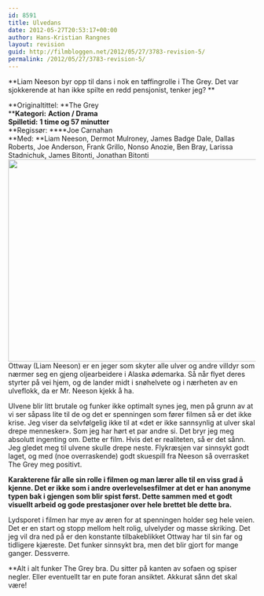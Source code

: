 ```yaml
---
id: 8591
title: Ulvedans
date: 2012-05-27T20:53:17+00:00
author: Hans-Kristian Rangnes
layout: revision
guid: http://filmbloggen.net/2012/05/27/3783-revision-5/
permalink: /2012/05/27/3783-revision-5/
---
```

**Liam Neeson byr opp til dans i nok en tøffingrolle i The Grey. Det var sjokkerende at han ikke spilte en redd pensjonist, tenker jeg? **<!--more-->

**Originaltittel: **The Grey  
****Kategori:** **Action / Drama**  
**Spilletid:** **1 time og 57 minutter**  
**Regissør: ****Joe Carnahan  
**Med: **Liam Neeson, Dermot Mulroney, James Badge Dale, Dallas Roberts, Joe Anderson, Frank Grillo, Nonso Anozie, Ben Bray, Larissa Stadnichuk, James Bitonti, Jonathan Bitonti  
<a href="http://filmbloggen.net/2012/05/27/ulvedans/k3f_9540-nef/" rel="attachment wp-att-3786"><img class="alignnone size-large wp-image-3786" src="http://filmbloggen.net/wp-content/uploads//2012/05/the-grey-620x412.jpg" alt="" width="620" height="412" /></a>  
Ottway (Liam Neeson) er en jeger som skyter alle ulver og andre villdyr som nærmer seg en gjeng oljearbeidere i Alaska ødemarka. Så når flyet deres styrter på vei hjem, og de lander midt i snøhelvete og i nærheten av en ulveflokk, da er Mr. Neeson kjekk å ha.

Ulvene blir litt brutale og funker ikke optimalt synes jeg, men på grunn av at vi ser såpass lite til de og det er spenningen som fører filmen så er det ikke krise. Jeg viser da selvfølgelig ikke til at &laquo;det er ikke sannsynlig at ulver skal drepe mennesker&raquo;. Som jeg har hørt et par andre si. Det bryr jeg meg absolutt ingenting om. Dette er film. Hvis det er realiteten, så er det sånn. Jeg gledet meg til ulvene skulle drepe neste. Flykræsjen var sinnsykt godt laget, og med (noe overraskende) godt skuespill fra Neeson så overrasket The Grey meg positivt.

**Karakterene får alle sin rolle i filmen og man lærer alle til en viss grad å kjenne. Det er ikke som i andre overlevelsesfilmer at det er han anonyme typen bak i gjengen som blir spist først. Dette sammen med et godt visuellt arbeid og gode prestasjoner over hele brettet ble dette bra.**

Lydsporet i filmen har mye av æren for at spenningen holder seg hele veien. Det er en start og stopp mellom helt rolig, ulvelyder og masse skriking. Det jeg vil dra ned på er den konstante tilbakeblikket Ottway har til sin far og tidligere kjæreste. Det funker sinnsykt bra, men det blir gjort for mange ganger. Dessverre.

**Alt i alt funker The Grey bra. Du sitter på kanten av sofaen og spiser negler. Eller eventuellt tar en pute foran ansiktet. Akkurat sånn det skal være!</p> 

<div class="video-shortcode">
</div>

 </strong>

&nbsp;